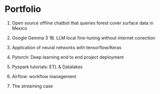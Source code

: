 # Portfolio


01. Open source offline chatbot that queries forest cover surface data in Mexico

02. Google Gemma 3 1B. LLM local fine-tuning without internet conection

03. Application of neural networks with tensorflow/Keras

04. Pytorch: Deep learning end to end project deployment

05. Pyspark tutorials: ETL & Datalakes

06. Airflow: workflow management

07. The streaming case
